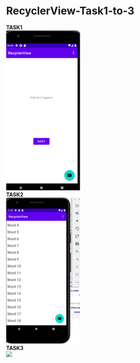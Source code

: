 # RecyclerView-Task1-to-3

<b>TASK1</b>
<br/>
<img src="recyclerviewtask1.png" width="200">
</br>
<b>TASK2</b>
<br/>
<img src="recyclerviewtask2.png" width="200">
</br>
<b>TASK3</b>
<br/>
<img src="task3/recyclerviewtask1.png" width="200">
</br>
